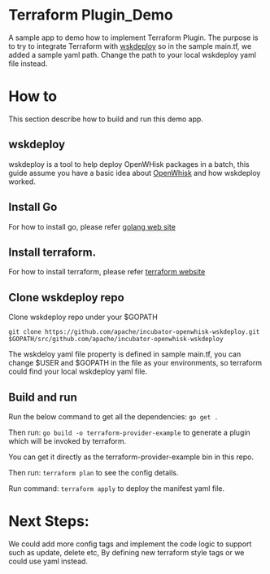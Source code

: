 # Terraform Plugin_Demo
A sample app to demo how to implement Terraform Plugin. The purpose
is to try to integrate Terraform with [wskdeploy](https://github.com/apache/incubator-openwhisk-wskdeploy)
so in the sample main.tf, we added a sample yaml path. Change the path to your
local wskdeploy yaml file instead.


# How to
This section describe how to build and run this demo app.

## wskdeploy
wskdeploy is a tool to help deploy OpenWHisk packages in a batch, this guide assume you have
a basic idea about [OpenWhisk](https://openwhisk.org) and how wskdeploy worked.

## Install Go
For how to install go, please refer [golang web site](https://golang.org)

## Install terraform.
For how to install terraform, please refer [terraform website](https://www.terraform.io)

## Clone wskdeploy repo
Clone wskdeploy repo under your $GOPATH

`git clone https://github.com/apache/incubator-openwhisk-wskdeploy.git $GOPATH/src/github.com/apache/incubator-openwhisk-wskdeploy`

The wskdeloy yaml file property is defined in sample main.tf, you can change $USER and $GOPATH in the file as your
environments, so terraform could find your local wskdeploy yaml file.

## Build and run
Run the below command to get all the dependencies:
`go get . `

Then run:
`go build -o terraform-provider-example` to generate a plugin which
will be invoked by terraform.

You can get it directly as the terraform-provider-example bin in this repo.

Then run:
`terraform plan` to see the config details.

Run command:
`terraform apply` to deploy the manifest yaml file.

# Next Steps:
We could add more config tags and implement the code logic to support such as update, delete etc, By
defining new terraform style tags or we could use yaml instead.


